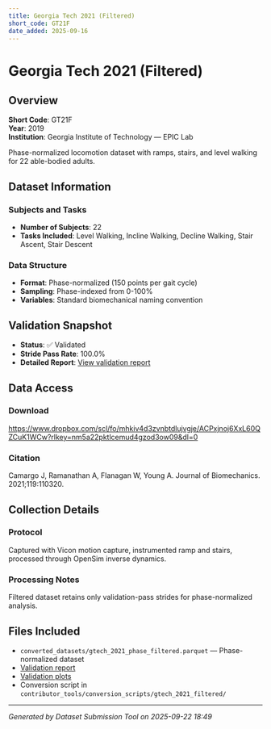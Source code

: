 ```yaml
---
title: Georgia Tech 2021 (Filtered)
short_code: GT21F
date_added: 2025-09-16
---
```


# Georgia Tech 2021 (Filtered)

## Overview

**Short Code**: GT21F  
**Year**: 2019  
**Institution**: Georgia Institute of Technology — EPIC Lab  

Phase-normalized locomotion dataset with ramps, stairs, and level walking for 22 able-bodied adults.

## Dataset Information

### Subjects and Tasks
- **Number of Subjects**: 22
- **Tasks Included**: Level Walking, Incline Walking, Decline Walking, Stair Ascent, Stair Descent

### Data Structure
- **Format**: Phase-normalized (150 points per gait cycle)
- **Sampling**: Phase-indexed from 0-100%
- **Variables**: Standard biomechanical naming convention

## Validation Snapshot

- **Status**: ✅ Validated
- **Stride Pass Rate**: 100.0%
- **Detailed Report**: [View validation report](./gtech_2021_filtered_validation.md)

## Data Access

### Download
https://www.dropbox.com/scl/fo/mhkiv4d3zvnbtdlujvgje/ACPxjnoj6XxL60QZCuK1WCw?rlkey=nm5a22pktlcemud4gzod3ow09&dl=0

### Citation
Camargo J, Ramanathan A, Flanagan W, Young A. Journal of Biomechanics. 2021;119:110320.

## Collection Details

### Protocol
Captured with Vicon motion capture, instrumented ramp and stairs, processed through OpenSim inverse dynamics.

### Processing Notes
Filtered dataset retains only validation-pass strides for phase-normalized analysis.

## Files Included

- `converted_datasets/gtech_2021_phase_filtered.parquet` — Phase-normalized dataset
- [Validation report](./gtech_2021_filtered_validation.md)
- [Validation plots](./validation_plots/gtech_2021_filtered/index.md)
- Conversion script in `contributor_tools/conversion_scripts/gtech_2021_filtered/`

---

*Generated by Dataset Submission Tool on 2025-09-22 18:49*
